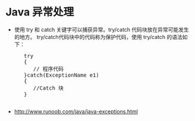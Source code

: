 # Java 异常处理
- 使用 try 和 catch 关键字可以捕获异常。try/catch 代码块放在异常可能发生的地方。
 try/catch代码块中的代码称为保护代码，使用 try/catch 的语法如下：<br />
     <pre>
     try
     {
        // 程序代码
     }catch(ExceptionName e1)
     {
        //Catch 块
     }
     </pre>
  
- http://www.runoob.com/java/java-exceptions.html
 